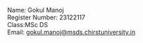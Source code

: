 Name: Gokul Manoj  
Register Number: 23122117  
Class:MSc DS  
Email: gokul.manoj@msds.chirstuniversity.in  